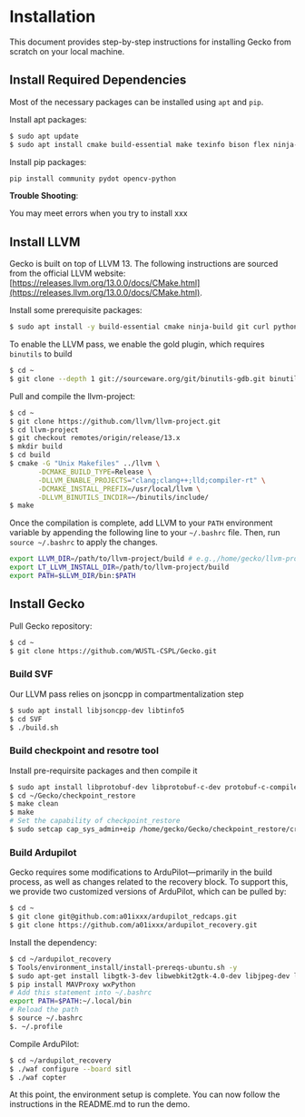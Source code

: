 # Installation

This document provides step-by-step instructions for installing Gecko from scratch on your local machine.

## Install Required Dependencies

Most of the necessary packages can be installed using `apt` and `pip`.

Install apt packages:

```bash
$ sudo apt update
$ sudo apt install cmake build-essential make texinfo bison flex ninja-build git gitk git-gui ncurses-dev texlive-full binutils-dev python3-networkx python3-matplotlib python3-pygraphviz python3-serial python3-pip python3-distutils python-is-python3 tmux
```


Install pip packages:

```bash
pip install community pydot opencv-python 
```

**Trouble Shooting**:

You may meet errors when you try to install xxx

## Install LLVM

Gecko is built on top of LLVM 13. The following instructions are sourced from the official LLVM website: [https://releases.llvm.org/13.0.0/docs/CMake.html](https://releases.llvm.org/13.0.0/docs/CMake.html).


Install some prerequisite packages:

```bash
$ sudo apt install -y build-essential cmake ninja-build git curl python3 zlib1g-dev libedit-dev libncurses5-dev libxml2-dev libssl-dev libtool-bin texinfo libexpat1-dev 
```

To enable the LLVM pass, we enable the gold plugin, which requires `binutils` to build

```bash
$ cd ~
$ git clone --depth 1 git://sourceware.org/git/binutils-gdb.git binutils
```

Pull and compile the llvm-project:

```bash
$ cd ~
$ git clone https://github.com/llvm/llvm-project.git
$ cd llvm-project
$ git checkout remotes/origin/release/13.x
$ mkdir build
$ cd build
$ cmake -G "Unix Makefiles" ../llvm \
       -DCMAKE_BUILD_TYPE=Release \
       -DLLVM_ENABLE_PROJECTS="clang;clang++;lld;compiler-rt" \
       -DCMAKE_INSTALL_PREFIX=/usr/local/llvm \
       -DLLVM_BINUTILS_INCDIR=~/binutils/include/
$ make
```

Once the compilation is complete, add LLVM to your `PATH` environment variable by appending the following line to your `~/.bashrc` file. Then, run `source ~/.bashrc` to apply the changes.

```bash
export LLVM_DIR=/path/to/llvm-project/build # e.g.,/home/gecko/llvm-project/build
export LT_LLVM_INSTALL_DIR=/path/to/llvm-project/build
export PATH=$LLVM_DIR/bin:$PATH
```


## Install Gecko

Pull Gecko repository:

```bash
$ cd ~
$ git clone https://github.com/WUSTL-CSPL/Gecko.git
```


### Build SVF

Our LLVM pass relies on jsoncpp in compartmentalization step

```bash
$ sudo apt install libjsoncpp-dev libtinfo5
$ cd SVF
$ ./build.sh
```

### Build checkpoint and resotre tool

Install pre-requirsite packages and then compile it

```bash
$ sudo apt install libprotobuf-dev libprotobuf-c-dev protobuf-c-compiler protobuf-compiler python3-protobuf libnl-3-dev libcap-dev  uuid-dev libbsd-dev libnftables-dev libnet1-dev gnutls-dev libdrm-dev
$ cd ~/Gecko/checkpoint_restore
$ make clean
$ make
# Set the capability of checkpoint_restore
$ sudo setcap cap_sys_admin+eip /home/gecko/Gecko/checkpoint_restore/criu/criu
```


### Build Ardupilot 

Gecko requires some modifications to ArduPilot—primarily in the build process, as well as changes related to the recovery block. To support this, we provide two customized versions of ArduPilot, which can be pulled by:


```bash
$ cd ~
$ git clone git@github.com:a01ixxx/ardupilot_redcaps.git
$ git clone https://github.com/a01ixxx/ardupilot_recovery.git
```

Install the dependency:

```bash
$ cd ~/ardupilot_recovery
$ Tools/environment_install/install-prereqs-ubuntu.sh -y
$ sudo apt-get install libgtk-3-dev libwebkit2gtk-4.0-dev libjpeg-dev libtiff-dev libsdl1.2-dev libgstreamer1.0-dev libgstreamer-plugins-base1.0-dev
$ pip install MAVProxy wxPython 
# Add this statement into ~/.bashrc
export PATH=$PATH:~/.local/bin
# Reload the path
$ source ~/.bashrc
$. ~/.profile
```

Compile ArduPilot:
```bash
$ cd ~/ardupilot_recovery
$ ./waf configure --board sitl
$ ./waf copter
```

At this point, the environment setup is complete. You can now follow the instructions in the README.md to run the demo.
